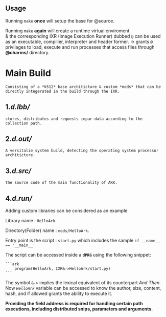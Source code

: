 ## Usage 
Running `make` **once** will setup the base for @source.      

Running `make` **again** will create a runtime virtual enviroment.     
 & the corresponding IXR (Image Execution Runner) dubbed `@` can be used as an executable, compilier, interpreter and header former.
 	-> grants `@` privilages to load, execute and run processes that access files through **@charms/** directory.

# Main Build
	Consisting of a *k512* base architicture & custom *mods* that can be directly integerated in the build through the IXR.


## 1.*d.lbb/*   

	stores, distributes and requests inpar-data according to the collection path.    

## 2.*d.out/*   

	A versitalie system build, detecting the operating system processor architicture.

## 3.*d.src/*   

	the source code of the main functionality of ARK.    

## 4.*d.run/*   
Adding custom libraries can be considered as an example     

Library name : `HelloArk`.     

Directory(Folder) name : `mods/HelloArk`.    

Entry point is the script : `start.py` which includes the sample `if __name__ == '__main__'`      

The script can be accessed inside a **`dPRG`** using the following snippet:      

	```ark
		program(HelloArk, IXR&->HelloArk/start.py)
	```      
The symbol `&->` implies the lexical equivalent of its counterpart *And Then*. 
	Now *`HelloArk`* variable can be accessed to know the author, size, content, hash, and if allowed grants the ability to execute it.       

**Providing the field address is required for handling certain path executions, including distributed snips, parameters and arguments.**



